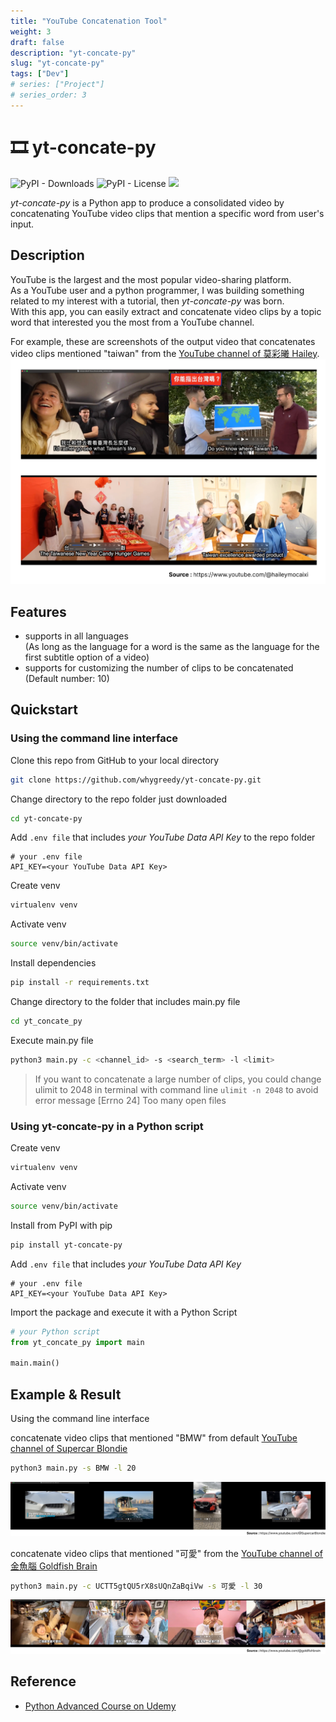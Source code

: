 ```yaml
---
title: "YouTube Concatenation Tool"
weight: 3
draft: false
description: "yt-concate-py"
slug: "yt-concate-py"
tags: ["Dev"]
# series: ["Project"]
# series_order: 3
---
```


# 🎞 yt-concate-py

![PyPI - Downloads](https://img.shields.io/pypi/dm/yt-concate-py)
![PyPI - License](https://img.shields.io/pypi/l/yt-concate-py)
<a href="https://pypi.org/project/yt-concate-py/"><img src="https://img.shields.io/pypi/v/yt-concate-py" /></a>

_yt-concate-py_ is a Python app to produce a consolidated video by concatenating YouTube video clips that mention a specific word from user's input.

## Description

YouTube is the largest and the most popular video-sharing platform.\
As a YouTube user and a python programmer, I was building something related to my interest with a tutorial, then _yt-concate-py_ was born.\
With this app, you can easily extract and concatenate video clips by a topic word that interested you the most from a YouTube channel.

For example, these are screenshots of the output video that concatenates video clips mentioned "taiwan" from the [YouTube channel of 莫彩曦 Hailey](https://www.youtube.com/@haileymocaixi).
![resultImage](https://raw.githubusercontent.com/whygreedy/yt-concate-py/main/images/result.jpg)

## Features

- supports in all languages\
  (As long as the language for a word is the same as the language for the first subtitle option of a video)
- supports for customizing the number of clips to be concatenated\
  (Default number: 10)

## Quickstart

### Using the command line interface

Clone this repo from GitHub to your local directory

```bash
git clone https://github.com/whygreedy/yt-concate-py.git
```

Change directory to the repo folder just downloaded

```bash
cd yt-concate-py
```

Add `.env file` that includes _your YouTube Data API Key_ to the repo folder

```
# your .env file
API_KEY=<your YouTube Data API Key>
```

Create venv

```bash
virtualenv venv
```

Activate venv

```bash
source venv/bin/activate
```

Install dependencies

```bash
pip install -r requirements.txt
```

Change directory to the folder that includes main.py file

```bash
cd yt_concate_py
```

Execute main.py file

```bash
python3 main.py -c <channel_id> -s <search_term> -l <limit>
```

> If you want to concatenate a large number of clips, you could change ulimit to 2048 in terminal with command line `ulimit -n 2048` to avoid error message [Errno 24] Too many open files

### Using yt-concate-py in a Python script

Create venv

```bash
virtualenv venv
```

Activate venv

```bash
source venv/bin/activate
```

Install from PyPI with pip

```bash
pip install yt-concate-py
```

Add `.env file` that includes _your YouTube Data API Key_

```
# your .env file
API_KEY=<your YouTube Data API Key>
```

Import the package and execute it with a Python Script

```python
# your Python script
from yt_concate_py import main

main.main()
```

## Example & Result

Using the command line interface

concatenate video clips that mentioned "BMW" from default [YouTube channel of Supercar Blondie](https://www.youtube.com/@SupercarBlondie)

```bash
python3 main.py -s BMW -l 20
```

![resultENImage](https://raw.githubusercontent.com/whygreedy/yt-concate-py/main/images/result_en_horizontal.jpg)

concatenate video clips that mentioned "可愛" from the [YouTube channel of 金魚腦 Goldfish Brain](https://www.youtube.com/@goldfishbrain)

```bash
python3 main.py -c UCTT5gtQU5rX8sUQnZaBqiVw -s 可愛 -l 30
```

![resultZHImage](https://raw.githubusercontent.com/whygreedy/yt-concate-py/main/images/result_zh_horizontal.jpg)

## Reference

- [Python Advanced Course on Udemy](https://www.udemy.com/course/pythonadvanced/)
